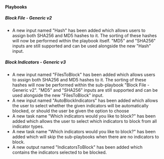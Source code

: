 #### Playbooks

##### Block File - Generic v2

- A new input named "Hash" has been added which allows users to assign both SHA256 and MD5 hashes to it. The sorting of these hashes will now be performed within the playbook itself. "MD5" and "SHA256" inputs are still supported and can be used alongside the new "Hash" input.
##### Block Indicators - Generic v3

- A new input named "FilesToBlock" has been added which allows users to assign both SHA256 and MD5 hashes to it. The sorting of these hashes will now be performed within the sub-playbook "Block File - Generic v2". "MD5" and "SHA256" inputs are still supported and can be used alongside the new "FilesToBlock" input.
- A new input named "AutoBlockIndicators" has been added which allows the user to select whether the given indicators will be automatically blocked, or should the user be given the option to choose
- A new task name "Which indicators would you like to block?" has been added which allows the user to select which indicators to block from all indicator types.
- A new task name "Which indicators would you like to block?" has been added which will skip the sub-playbooks when there are no indicators to block.
- A new output named "IndicatorsToBlock" has been added which contains the indicators selected to be blocked.